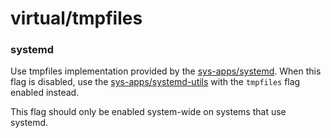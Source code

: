 # virtual/tmpfiles

### systemd
Use tmpfiles implementation provided by the [sys-apps/systemd](../sys-apps/systemd.md). When this flag is disabled, use the [sys-apps/systemd-utils](../sys-apps/systemd-utils.md) with the `tmpfiles` flag enabled instead.

This flag should only be enabled system-wide on systems that use systemd.
